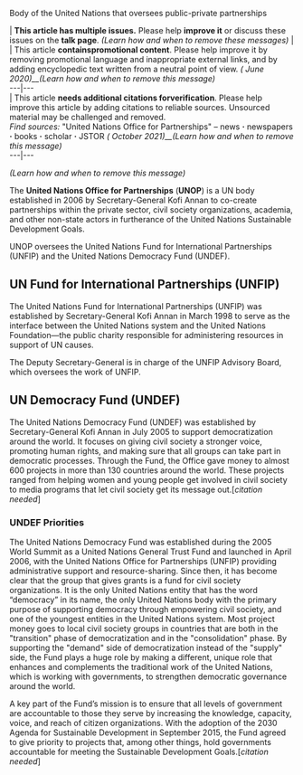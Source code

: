 Body of the United Nations that oversees public-private partnerships

| **This article has multiple issues.** Please help **improve it** or discuss these issues on the **talk page**. _(Learn how and when to remove these messages)_ | | This article **containspromotional content**. Please help improve it by removing promotional language and inappropriate external links, and by adding encyclopedic text written from a neutral point of view. _( June 2020)__(Learn how and when to remove this message)_  
---|---  
| This article **needs additional citations forverification**. Please help
improve this article by adding citations to reliable sources. Unsourced
material may be challenged and removed.  
_Find sources:_ "United Nations Office for Partnerships" – news **·**
newspapers **·** books **·** scholar **·** JSTOR _( October 2021)__(Learn how
and when to remove this message)_  
---|---  
  
_(Learn how and when to remove this message)_  
  
The **United Nations Office for Partnerships** (**UNOP**) is a UN body
established in 2006 by Secretary-General Kofi Annan to co-create partnerships
within the private sector, civil society organizations, academia, and other
non-state actors in furtherance of the United Nations Sustainable Development
Goals.

UNOP oversees the United Nations Fund for International Partnerships (UNFIP)
and the United Nations Democracy Fund (UNDEF).

## UN Fund for International Partnerships (UNFIP)

The United Nations Fund for International Partnerships (UNFIP) was established
by Secretary-General Kofi Annan in March 1998 to serve as the interface
between the United Nations system and the United Nations Foundation—the public
charity responsible for administering resources in support of UN causes.

The Deputy Secretary-General is in charge of the UNFIP Advisory Board, which
oversees the work of UNFIP.

## UN Democracy Fund (UNDEF)

The United Nations Democracy Fund (UNDEF) was established by Secretary-General
Kofi Annan in July 2005 to support democratization around the world. It
focuses on giving civil society a stronger voice, promoting human rights, and
making sure that all groups can take part in democratic processes. Through the
Fund, the Office gave money to almost 600 projects in more than 130 countries
around the world. These projects ranged from helping women and young people
get involved in civil society to media programs that let civil society get its
message out.[_citation needed_]

### UNDEF Priorities

The United Nations Democracy Fund was established during the 2005 World Summit
as a United Nations General Trust Fund and launched in April 2006, with the
United Nations Office for Partnerships (UNFIP) providing administrative
support and resource-sharing. Since then, it has become clear that the group
that gives grants is a fund for civil society organizations. It is the only
United Nations entity that has the word “democracy” in its name, the only
United Nations body with the primary purpose of supporting democracy through
empowering civil society, and one of the youngest entities in the United
Nations system. Most project money goes to local civil society groups in
countries that are both in the "transition" phase of democratization and in
the "consolidation" phase. By supporting the "demand" side of democratization
instead of the "supply" side, the Fund plays a huge role by making a
different, unique role that enhances and complements the traditional work of
the United Nations, which is working with governments, to strengthen
democratic governance around the world.

A key part of the Fund’s mission is to ensure that all levels of government
are accountable to those they serve by increasing the knowledge, capacity,
voice, and reach of citizen organizations. With the adoption of the 2030
Agenda for Sustainable Development in September 2015, the Fund agreed to give
priority to projects that, among other things, hold governments accountable
for meeting the Sustainable Development Goals.[_citation needed_]